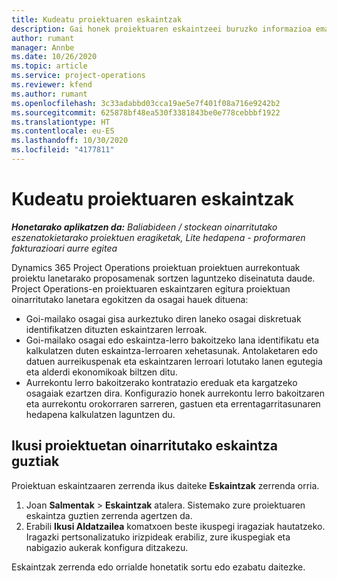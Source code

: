 ```yaml
---
title: Kudeatu proiektuaren eskaintzak
description: Gai honek proiektuaren eskaintzeei buruzko informazioa ematen du.
author: rumant
manager: Annbe
ms.date: 10/26/2020
ms.topic: article
ms.service: project-operations
ms.reviewer: kfend
ms.author: rumant
ms.openlocfilehash: 3c33adabbd03cca19ae5e7f401f08a716e9242b2
ms.sourcegitcommit: 625878bf48ea530f3381843be0e778cebbbf1922
ms.translationtype: HT
ms.contentlocale: eu-ES
ms.lasthandoff: 10/30/2020
ms.locfileid: "4177811"
---
```

# <a name="manage-project-quotes"></a>Kudeatu proiektuaren eskaintzak

_**Honetarako aplikatzen da:** Baliabideen / stockean oinarritutako eszenatokietarako proiektuen eragiketak, Lite hedapena - proformaren fakturazioari aurre egitea_

Dynamics 365 Project Operations proiektuan proiektuen aurrekontuak proiektu lanetarako proposamenak sortzen laguntzeko diseinatuta daude. Project Operations-en proiektuaren eskaintzaren egitura proiektuan oinarritutako lanetara egokitzen da osagai hauek dituena:

  - Goi-mailako osagai gisa aurkeztuko diren laneko osagai diskretuak identifikatzen dituzten eskaintzaren lerroak.
  - Goi-mailako osagai edo eskaintza-lerro bakoitzeko lana identifikatu eta kalkulatzen duten eskaintza-lerroaren xehetasunak. Antolaketaren edo datuen aurreikuspenak eta eskaintzaren lerroari lotutako lanen egutegia eta alderdi ekonomikoak biltzen ditu.
  - Aurrekontu lerro bakoitzerako kontratazio ereduak eta kargatzeko osagaiak ezartzen dira. Konfigurazio honek aurrekontu lerro bakoitzaren eta aurrekontu orokorraren sarreren, gastuen eta errentagarritasunaren hedapena kalkulatzen laguntzen du.

## <a name="view-all-project-based-quotes"></a>Ikusi proiektuetan oinarritutako eskaintza guztiak

Proiektuan eskaintzaaren zerrenda ikus daiteke **Eskaintzak** zerrenda orria. 

1. Joan **Salmentak** > **Eskaintzak** atalera. Sistemako zure proiektuaren eskaintza guztien zerrenda agertzen da. 
2. Erabili **Ikusi Aldatzailea** komatxoen beste ikuspegi iragaziak hautatzeko. Iragazki pertsonalizatuko irizpideak erabiliz, zure ikuspegiak eta nabigazio aukerak konfigura ditzakezu.

Eskaintzak zerrenda edo orrialde honetatik sortu edo ezabatu daitezke.
